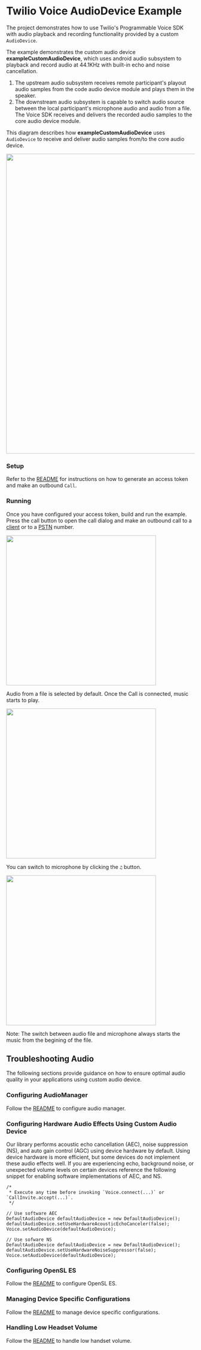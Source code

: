 # Twilio Voice AudioDevice Example

The project demonstrates how to use Twilio's Programmable Voice SDK with audio playback and recording functionality provided by a custom `AudioDevice`.

The example demonstrates the custom audio device **exampleCustomAudioDevice**, which uses android audio subsystem to playback and record audio at 44.1KHz with built-in echo and noise cancellation. 

1. The upstream audio subsystem receives remote participant's playout audio samples from the code audio device module and plays them in the speaker.
2. The downstream audio subsystem is capable to switch audio source between the local participant's microphone audio and audio from a file. The Voice SDK receives and delivers the recorded audio samples to the core audio device module.

This diagram describes how **exampleCustomAudioDevice** uses `AudioDevice` to receive and deliver audio samples from/to the core audio device.

<img width="800px" src="../images/quickstart/audio-device-example.png"/>

### Setup

Refer to the [README](https://github.com/twilio/voice-quickstart-android/blob/master/README.md) for instructions on how to generate an access token and make an outbound `Call`.

### Running

Once you have configured your access token, build and run the example. Press the call button to open the call dialog and make an outbound call to a [client](https://github.com/twilio/voice-quickstart-android#bullet10) or to a [PSTN](https://github.com/twilio/voice-quickstart-android#11-make-client-to-pstn-call) number.

<kbd><img width="400px" src="../images/quickstart/make_call_custom_audio_device.png"/></kbd>

Audio from a file is selected by default. Once the Call is connected, music starts to play.

<kbd><img width="400px" src="../images/quickstart/audio_device_music_file_plays.png"/></kbd>

You can switch to microphone by clicking the `♫` button.

<kbd><img width="400px" src="../images/quickstart/audio_device_microphone.png"/></kbd>

Note: The switch between audio file and microphone always starts the music from the begining of the file.

## Troubleshooting Audio
The following sections provide guidance on how to ensure optimal audio quality in your applications using custom audio device.

### Configuring AudioManager

Follow the [README](https://github.com/twilio/voice-quickstart-android#configuring-audiomanager) to configure audio manager.

### Configuring Hardware Audio Effects Using Custom Audio Device
Our library performs acoustic echo cancellation (AEC), noise suppression (NS), and auto gain
control (AGC) using device hardware by default. Using device hardware is more efficient, but some
devices do not implement these audio effects well. If you are experiencing echo, background noise,
or unexpected volume levels on certain devices reference the following snippet for enabling
software implementations of AEC, and NS.

    /*
     * Execute any time before invoking `Voice.connect(...)` or `CallInvite.accept(...)`.
     */

    // Use software AEC
    DefaultAudioDevice defaultAudioDevice = new DefaultAudioDevice();
    defaultAudioDevice.setUseHardwareAcousticEchoCanceler(false);
    Voice.setAudioDevice(defaultAudioDevice);

    // Use sofware NS
    DefaultAudioDevice defaultAudioDevice = new DefaultAudioDevice();
    defaultAudioDevice.setUseHardwareNoiseSuppressor(false);
    Voice.setAudioDevice(defaultAudioDevice);

### Configuring OpenSL ES
Follow the [README](https://github.com/twilio/voice-quickstart-android#configuring-opensl-es) to configure OpenSL ES.

### Managing Device Specific Configurations
Follow the [README](https://github.com/twilio/voice-quickstart-android#managing-device-specific-configurations) to manage device specific configurations.

### Handling Low Headset Volume
Follow the [README](https://github.com/twilio/voice-quickstart-android#handling-low-headset-volume) to handle low handset volume.
